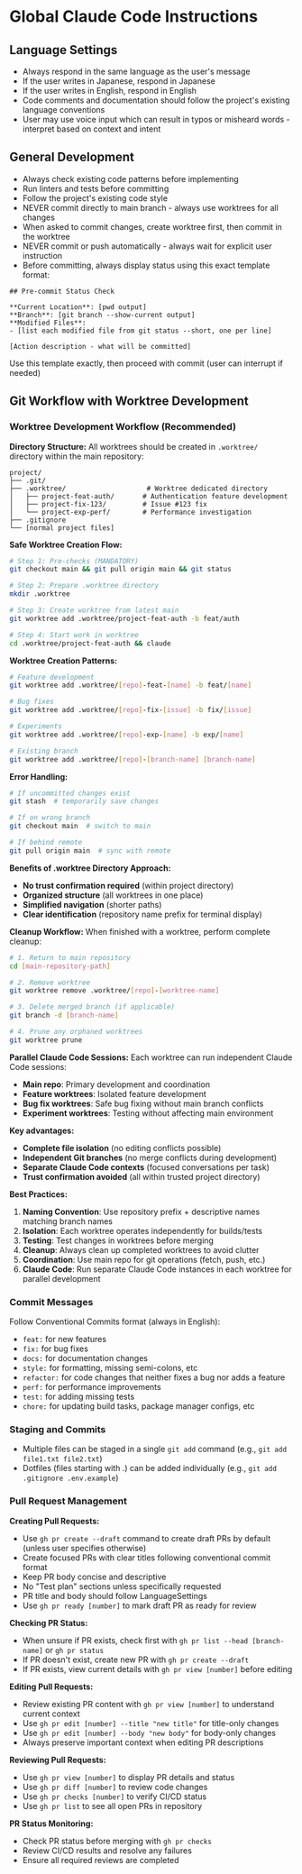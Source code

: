 # Global Claude Code Instructions

## Language Settings

- Always respond in the same language as the user's message
- If the user writes in Japanese, respond in Japanese
- If the user writes in English, respond in English
- Code comments and documentation should follow the project's existing language conventions
- User may use voice input which can result in typos or misheard words - interpret based on context and intent

## General Development

- Always check existing code patterns before implementing
- Run linters and tests before committing
- Follow the project's existing code style
- NEVER commit directly to main branch - always use worktrees for all changes
- When asked to commit changes, create worktree first, then commit in the worktree
- NEVER commit or push automatically - always wait for explicit user instruction
- Before committing, always display status using this exact template format:

```
## Pre-commit Status Check

**Current Location**: [pwd output]
**Branch**: [git branch --show-current output]
**Modified Files**:
- [list each modified file from git status --short, one per line]

[Action description - what will be committed]
```

Use this template exactly, then proceed with commit (user can interrupt if needed)

## Git Workflow with Worktree Development

### Worktree Development Workflow (Recommended)

**Directory Structure:**
All worktrees should be created in `.worktree/` directory within the main repository:

```
project/
├── .git/
├── .worktree/                    # Worktree dedicated directory
│   ├── project-feat-auth/       # Authentication feature development
│   ├── project-fix-123/         # Issue #123 fix
│   └── project-exp-perf/        # Performance investigation
├── .gitignore
└── [normal project files]
```

**Safe Worktree Creation Flow:**

```bash
# Step 1: Pre-checks (MANDATORY)
git checkout main && git pull origin main && git status

# Step 2: Prepare .worktree directory
mkdir .worktree

# Step 3: Create worktree from latest main
git worktree add .worktree/project-feat-auth -b feat/auth

# Step 4: Start work in worktree
cd .worktree/project-feat-auth && claude
```

**Worktree Creation Patterns:**

```bash
# Feature development
git worktree add .worktree/[repo]-feat-[name] -b feat/[name]

# Bug fixes
git worktree add .worktree/[repo]-fix-[issue] -b fix/[issue]

# Experiments
git worktree add .worktree/[repo]-exp-[name] -b exp/[name]

# Existing branch
git worktree add .worktree/[repo]-[branch-name] [branch-name]
```

**Error Handling:**

```bash
# If uncommitted changes exist
git stash  # temporarily save changes

# If on wrong branch
git checkout main  # switch to main

# If behind remote
git pull origin main  # sync with remote
```

**Benefits of .worktree Directory Approach:**

- **No trust confirmation required** (within project directory)
- **Organized structure** (all worktrees in one place)
- **Simplified navigation** (shorter paths)
- **Clear identification** (repository name prefix for terminal display)

**Cleanup Workflow:**
When finished with a worktree, perform complete cleanup:

```bash
# 1. Return to main repository
cd [main-repository-path]

# 2. Remove worktree
git worktree remove .worktree/[repo]-[worktree-name]

# 3. Delete merged branch (if applicable)
git branch -d [branch-name]

# 4. Prune any orphaned worktrees
git worktree prune
```

**Parallel Claude Code Sessions:**
Each worktree can run independent Claude Code sessions:

- **Main repo**: Primary development and coordination
- **Feature worktrees**: Isolated feature development
- **Bug fix worktrees**: Safe bug fixing without main branch conflicts
- **Experiment worktrees**: Testing without affecting main environment

**Key advantages:**

- **Complete file isolation** (no editing conflicts possible)
- **Independent Git branches** (no merge conflicts during development)
- **Separate Claude Code contexts** (focused conversations per task)
- **Trust confirmation avoided** (all within trusted project directory)

**Best Practices:**

1. **Naming Convention**: Use repository prefix + descriptive names matching branch names
2. **Isolation**: Each worktree operates independently for builds/tests
3. **Testing**: Test changes in worktrees before merging
4. **Cleanup**: Always clean up completed worktrees to avoid clutter
5. **Coordination**: Use main repo for git operations (fetch, push, etc.)
6. **Claude Code**: Run separate Claude Code instances in each worktree for parallel development

### Commit Messages

Follow Conventional Commits format (always in English):

- `feat:` for new features
- `fix:` for bug fixes
- `docs:` for documentation changes
- `style:` for formatting, missing semi-colons, etc
- `refactor:` for code changes that neither fixes a bug nor adds a feature
- `perf:` for performance improvements
- `test:` for adding missing tests
- `chore:` for updating build tasks, package manager configs, etc

### Staging and Commits

- Multiple files can be staged in a single `git add` command (e.g., `git add file1.txt file2.txt`)
- Dotfiles (files starting with .) can be added individually (e.g., `git add .gitignore .env.example`)

### Pull Request Management

**Creating Pull Requests:**

- Use `gh pr create --draft` command to create draft PRs by default (unless user specifies otherwise)
- Create focused PRs with clear titles following conventional commit format
- Keep PR body concise and descriptive
- No "Test plan" sections unless specifically requested
- PR title and body should follow LanguageSettings
- Use `gh pr ready [number]` to mark draft PR as ready for review

**Checking PR Status:**

- When unsure if PR exists, check first with `gh pr list --head [branch-name]` or `gh pr status`
- If PR doesn't exist, create new PR with `gh pr create --draft`
- If PR exists, view current details with `gh pr view [number]` before editing

**Editing Pull Requests:**

- Review existing PR content with `gh pr view [number]` to understand current context
- Use `gh pr edit [number] --title "new title"` for title-only changes
- Use `gh pr edit [number] --body "new body"` for body-only changes
- Always preserve important context when editing PR descriptions

**Reviewing Pull Requests:**

- Use `gh pr view [number]` to display PR details and status
- Use `gh pr diff [number]` to review code changes
- Use `gh pr checks [number]` to verify CI/CD status
- Use `gh pr list` to see all open PRs in repository

**PR Status Monitoring:**

- Check PR status before merging with `gh pr checks`
- Review CI/CD results and resolve any failures
- Ensure all required reviews are completed
